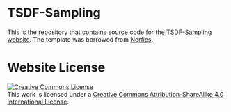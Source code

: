 # TSDF-Sampling

This is the repository that contains source code for the [TSDF-Sampling website](https://tsdf-sampling.github.io). The template was borrowed from [Nerfies](https://nerfies.github.io/).



# Website License
<a rel="license" href="http://creativecommons.org/licenses/by-sa/4.0/"><img alt="Creative Commons License" style="border-width:0" src="https://i.creativecommons.org/l/by-sa/4.0/88x31.png" /></a><br />This work is licensed under a <a rel="license" href="http://creativecommons.org/licenses/by-sa/4.0/">Creative Commons Attribution-ShareAlike 4.0 International License</a>.
